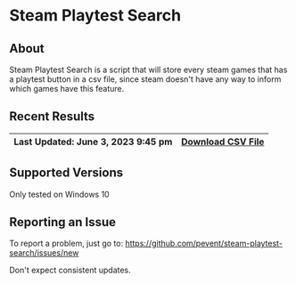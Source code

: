 # Steam Playtest Search
## About

Steam Playtest Search is a script that will store every steam games that has a playtest button in a csv file,
since steam doesn't have any way to inform which games have this feature.

## Recent Results

| Last Updated: June 3, 2023 9:45 pm |[Download CSV File](./export/playtest_appid.csv)|
|-------------------------------------|--------------------|


## Supported Versions

Only tested on Windows 10

## Reporting an Issue
 
To report a problem, just go to:
https://github.com/pevent/steam-playtest-search/issues/new

Don't expect consistent updates.
